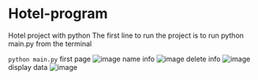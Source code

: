# Hotel-program
Hotel project with python
The first line to run the project is to run python main.py from the terminal

```python main.py```
first page
![image](https://github.com/user-attachments/assets/4cbcee3a-f094-4114-b60b-9af539f84181)
name info
![image](https://github.com/user-attachments/assets/a02e4d08-1953-4985-b6d0-88c50c0cc7b2)
delete info
![image](https://github.com/user-attachments/assets/57b63abc-f983-4096-bcf2-372c57b4828c)
display data
![image](https://github.com/user-attachments/assets/14a1e545-f9b3-4a31-84be-e800d096ce41)




